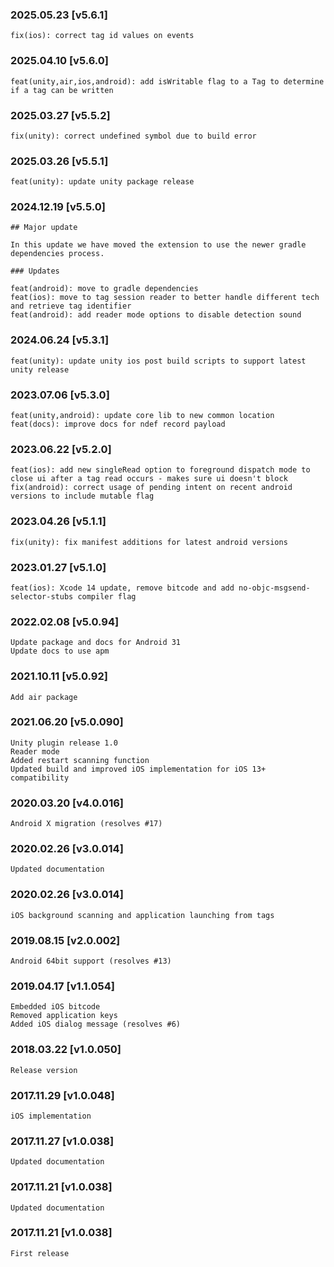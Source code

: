 ### 2025.05.23 [v5.6.1]

```
fix(ios): correct tag id values on events
```

### 2025.04.10 [v5.6.0]

```
feat(unity,air,ios,android): add isWritable flag to a Tag to determine if a tag can be written
```

### 2025.03.27 [v5.5.2]

```
fix(unity): correct undefined symbol due to build error
```

### 2025.03.26 [v5.5.1]

```
feat(unity): update unity package release
```

### 2024.12.19 [v5.5.0]

```
## Major update 

In this update we have moved the extension to use the newer gradle dependencies process.

### Updates 

feat(android): move to gradle dependencies
feat(ios): move to tag session reader to better handle different tech and retrieve tag identifier
feat(android): add reader mode options to disable detection sound
```

### 2024.06.24 [v5.3.1]

```
feat(unity): update unity ios post build scripts to support latest unity release
```

### 2023.07.06 [v5.3.0]

```
feat(unity,android): update core lib to new common location
feat(docs): improve docs for ndef record payload
```

### 2023.06.22 [v5.2.0]

```
feat(ios): add new singleRead option to foreground dispatch mode to close ui after a tag read occurs - makes sure ui doesn't block
fix(android): correct usage of pending intent on recent android versions to include mutable flag
```

### 2023.04.26 [v5.1.1]

```
fix(unity): fix manifest additions for latest android versions
```

### 2023.01.27 [v5.1.0]

```
feat(ios): Xcode 14 update, remove bitcode and add no-objc-msgsend-selector-stubs compiler flag
```

### 2022.02.08 [v5.0.94]

```
Update package and docs for Android 31
Update docs to use apm
```



### 2021.10.11 [v5.0.92]

```
Add air package
```



### 2021.06.20 [v5.0.090]

```
Unity plugin release 1.0
Reader mode
Added restart scanning function
Updated build and improved iOS implementation for iOS 13+ compatibility
```


### 2020.03.20 [v4.0.016]

```
Android X migration (resolves #17)
```


### 2020.02.26 [v3.0.014]

```
Updated documentation
```


### 2020.02.26 [v3.0.014]

```
iOS background scanning and application launching from tags
```


### 2019.08.15 [v2.0.002]

```
Android 64bit support (resolves #13)
```


### 2019.04.17 [v1.1.054]

```
Embedded iOS bitcode
Removed application keys 
Added iOS dialog message (resolves #6)
```


### 2018.03.22 [v1.0.050]

```
Release version
```


### 2017.11.29 [v1.0.048]

```
iOS implementation
```


### 2017.11.27 [v1.0.038]

```
Updated documentation
```


### 2017.11.21 [v1.0.038]

```
Updated documentation
```


### 2017.11.21 [v1.0.038]

```
First release
```
